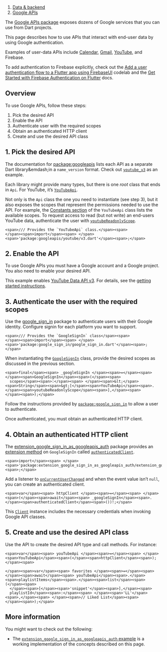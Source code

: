 1.  [Data & backend](https://docs.flutter.dev/data-and-backend)
2.  [Google APIs](https://docs.flutter.dev/data-and-backend/google-apis)

The [Google APIs package](https://pub.dev/packages/googleapis) exposes dozens of Google services that you can use from Dart projects.

This page describes how to use APIs that interact with end-user data by using Google authentication.

Examples of user-data APIs include [Calendar](https://pub.dev/documentation/googleapis/latest/calendar_v3/calendar_v3-library.html), [Gmail](https://pub.dev/documentation/googleapis/latest/gmail_v1/gmail_v1-library.html), [YouTube](https://pub.dev/documentation/googleapis/latest/youtube_v3/youtube_v3-library.html), and Firebase.

To add authentication to Firebase explicitly, check out the [Add a user authentication flow to a Flutter app using FirebaseUI](https://firebase.google.com/codelabs/firebase-auth-in-flutter-apps) codelab and the [Get Started with Firebase Authentication on Flutter](https://firebase.google.com/docs/auth/flutter/start) docs.

## Overview

To use Google APIs, follow these steps:

1.  Pick the desired API
2.  Enable the API
3.  Authenticate user with the required scopes
4.  Obtain an authenticated HTTP client
5.  Create and use the desired API class

## 1\. Pick the desired API

The documentation for [package:googleapis](https://pub.dev/documentation/googleapis) lists each API as a separate Dart library&emdash;in a `name_version` format. Check out [`youtube_v3`](https://pub.dev/documentation/googleapis/latest/youtube_v3/youtube_v3-library.html) as an example.

Each library might provide many types, but there is one _root_ class that ends in `Api`. For YouTube, it’s [`YouTubeApi`](https://pub.dev/documentation/googleapis/latest/youtube_v3/YouTubeApi-class.html).

Not only is the `Api` class the one you need to instantiate (see step 3), but it also exposes the scopes that represent the permissions needed to use the API. For example, the [Constants section](https://pub.dev/documentation/googleapis/latest/youtube_v3/YouTubeApi-class.html#constants) of the `YouTubeApi` class lists the available scopes. To request access to read (but not write) an end-users YouTube data, authenticate the user with [`youtubeReadonlyScope`](https://pub.dev/documentation/googleapis/latest/youtube_v3/YouTubeApi/youtubeReadonlyScope-constant.html).

```
<span>/// Provides the `YouTubeApi` class.</span><span>
</span><span>import</span><span> </span><span>'package:googleapis/youtube/v3.dart'</span><span>;</span>
```

## 2\. Enable the API

To use Google APIs you must have a Google account and a Google project. You also need to enable your desired API.

This example enables [YouTube Data API v3](https://console.cloud.google.com/apis/library/youtube.googleapis.com). For details, see the [getting started instructions](https://cloud.google.com/apis/docs/getting-started).

## 3\. Authenticate the user with the required scopes

Use the [google\_sign\_in](https://pub.dev/packages/google_sign_in) package to authenticate users with their Google identity. Configure signin for each platform you want to support.

```
<span>/// Provides the `GoogleSignIn` class</span><span>
</span><span>import</span><span> </span><span>'package:google_sign_in/google_sign_in.dart'</span><span>;</span>
```

When instantiating the [`GoogleSignIn`](https://pub.dev/documentation/google_sign_in/latest/google_sign_in/GoogleSignIn-class.html) class, provide the desired scopes as discussed in the previous section.

```
<span>final</span><span> _googleSignIn </span><span>=</span><span> </span><span>GoogleSignIn</span><span>(</span><span>
  scopes</span><span>:</span><span> </span><span>&lt;</span><span>String</span><span>&gt;[</span><span>YouTubeApi</span><span>.</span><span>youtubeReadonlyScope</span><span>],</span><span>
</span><span>);</span>
```

Follow the instructions provided by [`package:google_sign_in`](https://pub.dev/packages/google_sign_in) to allow a user to authenticate.

Once authenticated, you must obtain an authenticated HTTP client.

## 4\. Obtain an authenticated HTTP client

The [extension\_google\_sign\_in\_as\_googleapis\_auth](https://pub.dev/packages/extension_google_sign_in_as_googleapis_auth) package provides an [extension method](https://dart.dev/guides/language/extension-methods) on `GoogleSignIn` called [`authenticatedClient`](https://pub.dev/documentation/extension_google_sign_in_as_googleapis_auth/latest/extension_google_sign_in_as_googleapis_auth/GoogleApisGoogleSignInAuth/authenticatedClient.html).

```
<span>import</span><span> </span><span>'package:extension_google_sign_in_as_googleapis_auth/extension_google_sign_in_as_googleapis_auth.dart'</span><span>;</span>
```

Add a listener to [`onCurrentUserChanged`](https://pub.dev/documentation/google_sign_in/latest/google_sign_in/GoogleSignIn/onCurrentUserChanged.html) and when the event value isn’t `null`, you can create an authenticated client.

```
<span>var</span><span> httpClient </span><span>=</span><span> </span><span>(</span><span>await</span><span> _googleSignIn</span><span>.</span><span>authenticatedClient</span><span>())!;</span>
```

This [`Client`](https://pub.dev/documentation/http/latest/http/Client-class.html) instance includes the necessary credentials when invoking Google API classes.

## 5\. Create and use the desired API class

Use the API to create the desired API type and call methods. For instance:

```
<span>var</span><span> youTubeApi </span><span>=</span><span> </span><span>YouTubeApi</span><span>(</span><span>httpClient</span><span>);</span><span>

</span><span>var</span><span> favorites </span><span>=</span><span> </span><span>await</span><span> youTubeApi</span><span>.</span><span>playlistItems</span><span>.</span><span>list</span><span>(</span><span>
  </span><span>[</span><span>'snippet'</span><span>],</span><span>
  playlistId</span><span>:</span><span> </span><span>'LL'</span><span>,</span><span> </span><span>// Liked List</span><span>
</span><span>);</span>
```

## More information

You might want to check out the following:

-   The [`extension_google_sign_in_as_googleapis_auth` example](https://pub.dev/packages/extension_google_sign_in_as_googleapis_auth/example) is a working implementation of the concepts described on this page.